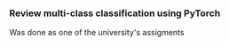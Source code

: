 ### Review multi-class classification using PyTorch

Was done as one of the university's assigments
